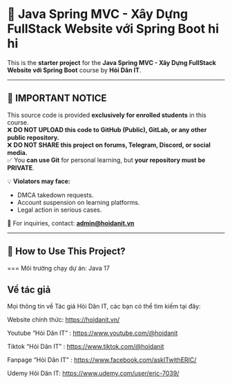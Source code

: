 # 🚀 Java Spring MVC - Xây Dựng FullStack Website với Spring Boot hi hi

This is the **starter project** for the **Java Spring MVC - Xây Dựng FullStack Website với Spring Boot** course by **Hỏi Dân IT**.

---

## 📢 IMPORTANT NOTICE

This source code is provided **exclusively for enrolled students** in this course.  
❌ **DO NOT UPLOAD this code to GitHub (Public), GitLab, or any other public repository.**  
❌ **DO NOT SHARE this project on forums, Telegram, Discord, or social media.**  
✅ You **can use Git** for personal learning, but **your repository must be PRIVATE**.

💡 **Violators may face:**

- DMCA takedown requests.
- Account suspension on learning platforms.
- Legal action in serious cases.

📩 For inquiries, contact: **admin@hoidanit.vn**

---

## 📖 How to Use This Project?

===
Môi trường chạy dự án: Java 17

## Về tác giả

Mọi thông tin về Tác giả Hỏi Dân IT, các bạn có thể tìm kiếm tại đây:

Website chính thức: https://hoidanit.vn/

Youtube “Hỏi Dân IT” : https://www.youtube.com/@hoidanit

Tiktok “Hỏi Dân IT” : https://www.tiktok.com/@hoidanit

Fanpage “Hỏi Dân IT” : https://www.facebook.com/askITwithERIC/

Udemy Hỏi Dân IT: https://www.udemy.com/user/eric-7039/
